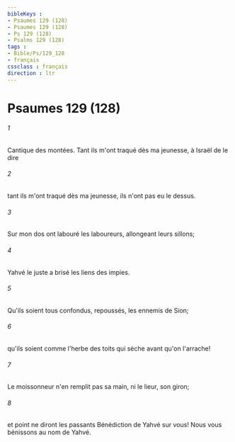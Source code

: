 ```yaml
---
bibleKeys : 
- Psaumes 129 (128)
- Psaumes 129 (128)
- Ps 129 (128)
- Psalms 129 (128)
tags : 
- Bible/Ps/129_128
- français
cssclass : français
direction : ltr
---
```


# Psaumes 129 (128)

###### 1
Cantique des montées. Tant ils m'ont traqué dès ma jeunesse, à Israël de le dire 
###### 2
tant ils m'ont traqué dès ma jeunesse, ils n'ont pas eu le dessus.
###### 3
Sur mon dos ont labouré les laboureurs, allongeant leurs sillons;
###### 4
Yahvé le juste a brisé les liens des impies.
###### 5
Qu'ils soient tous confondus, repoussés, les ennemis de Sion;
###### 6
qu'ils soient comme l'herbe des toits qui sèche avant qu'on l'arrache!
###### 7
Le moissonneur n'en remplit pas sa main, ni le lieur, son giron;
###### 8
et point ne diront les passants Bénédiction de Yahvé sur vous! Nous vous bénissons au nom de Yahvé.

